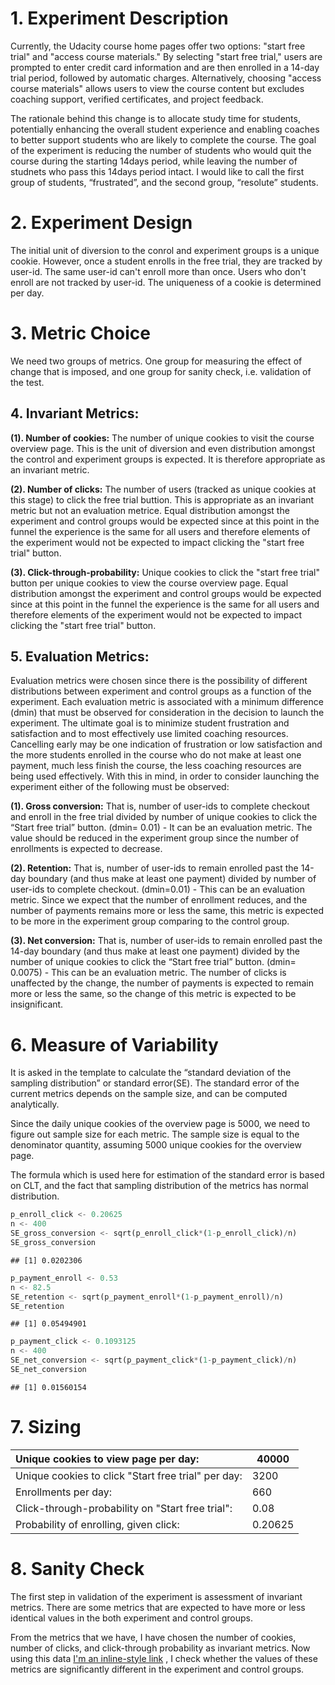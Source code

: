 # 1. Experiment Description

Currently, the Udacity course home pages offer two options: "start free trial" and "access course materials." By selecting "start free trial," users are prompted to enter credit card information and are then enrolled in a 14-day trial period, followed by automatic charges. Alternatively, choosing "access course materials" allows users to view the course content but excludes coaching support, verified certificates, and project feedback.

The rationale behind this change is to allocate study time for students, potentially enhancing the overall student experience and enabling coaches to better support students who are likely to complete the course. The goal of the experiment is reducing the number of students who would quit the course during the starting 14days period, while leaving the number of studnets who pass this 14days period intact. I would like to call the first group of students, “frustrated”, and the second group, “resolute” students.


# 2. Experiment Design

The initial unit of diversion to the conrol and experiment groups is a unique cookie. However, once a student enrolls in the free trial, they are tracked by user-id. The same user-id can't enroll more than once. Users who don't enroll are not tracked by user-id. The uniqueness of a cookie is determined per day.

# 3. Metric Choice

We need two groups of metrics. One group for measuring the effect of change that is imposed, and one group for sanity check, i.e. validation of the test.


## 4. Invariant Metrics:
**(1). Number of cookies:**  The number of unique cookies to visit the course overview page. This is the unit of diversion and even distribution amongst the control and experiment groups is expected. It is therefore appropriate as an invariant metric.

**(2). Number of clicks:** The number of users (tracked as unique cookies at this stage) to click the free trial buttion. This is appropriate as an invariant metric but not an evaluation metrice. Equal distribution amongst the experiment and control groups would be expected since at this point in the funnel the experience is the same for all users and therefore elements of the experiment would not be expected to impact clicking the "start free trial" button.

**(3). Click-through-probability:** Unique cookies to click the "start free trial" button per unique cookies to view the course overview page. Equal distribution amongst the experiment and control groups would be expected since at this point in the funnel the experience is the same for all users and therefore elements of the experiment would not be expected to impact clicking the "start free trial" button.


## 5. Evaluation Metrics: 
 
Evaluation metrics were chosen since there is the possibility of different distributions between experiment and control groups as a function of the experiment. Each evaluation metric is associated with a minimum difference (dmin) that must be observed for consideration in the decision to launch the experiment. The ultimate goal is to minimize student frustration and satisfaction and to most effectively use limited coaching resources. Cancelling early may be one indication of frustration or low satisfaction and the more students enrolled in the course who do not make at least one payment, much less finish the course, the less coaching resources are being used effectively. With this in mind, in order to consider launching the experiment either of the following must be observed:


 
**(1). Gross conversion:**   That is, number of user-ids to complete checkout and enroll in the free trial divided by number of unique cookies to click the “Start free trial” button. (dmin= 0.01) - It can be an evaluation metric. The value should be reduced in the experiment group since the number of enrollments is expected to decrease.

**(2). Retention:** That is, number of user-ids to remain enrolled past the 14-day boundary (and thus make at least one payment) divided by number of user-ids to complete checkout. (dmin=0.01) - This can be an evaluation metric. Since we expect that the number of enrollment reduces, and the number of payments remains more or less the same, this metric is expected to be more in the experiment group comparing to the control group.

**(3). Net conversion:** That is, number of user-ids to remain enrolled past the 14-day boundary (and thus make at least one payment) divided by the number of unique cookies to click the “Start free trial” button. (dmin= 0.0075) - This can be an evaluation metric. The number of clicks is unaffected by the change, the number of payments is expected to remain more or less the same, so the change of this metric is expected to be insignificant.


# 6. Measure of Variability

It is asked in the template to calculate the “standard deviation of the sampling distribution” or standard error(SE). The standard error of the current metrics depends on the sample size, and can be computed analytically. 

Since the daily unique cookies of the overview page is 5000, we need to figure out sample size for each metric. The sample size is equal to the denominator quantity, assuming 5000 unique cookies for the overview page.

The formula which is used here for estimation of the standard error is based on CLT, and the fact that sampling distribution of the metrics has normal distribution.



```python
p_enroll_click <- 0.20625
n <- 400
SE_gross_conversion <- sqrt(p_enroll_click*(1-p_enroll_click)/n)
SE_gross_conversion
```

```
## [1] 0.0202306
```


```python
p_payment_enroll <- 0.53
n <- 82.5 
SE_retention <- sqrt(p_payment_enroll*(1-p_payment_enroll)/n)
SE_retention
```

```
## [1] 0.05494901
```

```python
p_payment_click <- 0.1093125
n <- 400
SE_net_conversion <- sqrt(p_payment_click*(1-p_payment_click)/n)
SE_net_conversion
```

```
## [1] 0.01560154
```


# 7. Sizing

  
| Unique cookies to view page per day:	              | 40000   |
|  :---                                              | ---     |
| Unique cookies to click "Start free trial" per day:| 3200    |
| Enrollments per day:	                              | 660     |
| Click-through-probability on "Start free trial": 	 | 0.08    |
| Probability of enrolling, given click:	            | 0.20625 |

# 8. Sanity Check

The first step in validation of the experiment is assessment of invariant metrics. There are some metrics that are expected to have more or less identical values in the both experiment and control groups.

From the metrics that we have, I have chosen the number of cookies, number of clicks, and click-through probability as invariant metrics. Now using this data [I'm an inline-style link](https://www.google.com)
, I check whether the values of these metrics are significantly different in the experiment and control groups.
